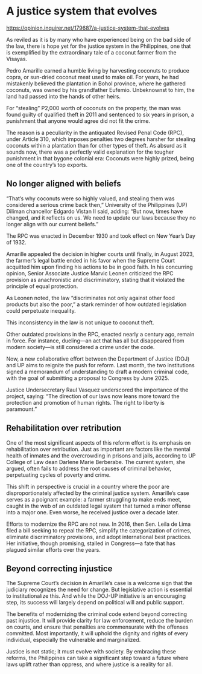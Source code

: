 # A justice system that evolves

https://opinion.inquirer.net/179687/a-justice-system-that-evolves



As reviled as it is by many who have experienced being on the bad side of the law, there is hope yet for the justice system in the Philippines, one that is exemplified by the extraordinary tale of a coconut farmer from the Visayas.

Pedro Amarille earned a humble living by harvesting coconuts to produce copra, or sun-dried coconut meat used to make oil. For years, he had mistakenly believed the plantation in Bohol province, where he gathered coconuts, was owned by his grandfather Eufemio. Unbeknownst to him, the land had passed into the hands of other heirs.

For “stealing” P2,000 worth of coconuts on the property, the man was found guilty of qualified theft in 2011 and sentenced to six years in prison, a punishment that anyone would agree did not fit the crime.

The reason is a peculiarity in the antiquated Revised Penal Code (RPC), under Article 310, which imposes penalties two degrees harsher for stealing coconuts within a plantation than for other types of theft. As absurd as it sounds now, there was a perfectly valid explanation for the tougher punishment in that bygone colonial era: Coconuts were highly prized, being one of the country’s top exports.



##  No longer aligned with beliefs



“That’s why coconuts were so highly valued, and stealing them was considered a serious crime back then,” University of the Philippines (UP) Diliman chancellor Edgardo Vistan II said, adding: “But now, times have changed, and it reflects on us. We need to update our laws because they no longer align with our current beliefs.”

The RPC was enacted in December 1930 and took effect on New Year’s Day of 1932.

Amarille appealed the decision in higher courts until finally, in August 2023, the farmer’s legal battle ended in his favor when the Supreme Court acquitted him upon finding his actions to be in good faith. In his concurring opinion, Senior Associate Justice Marvic Leonen criticized the RPC provision as anachronistic and discriminatory, stating that it violated the principle of equal protection.

As Leonen noted, the law “discriminates not only against other food products but also the poor,” a stark reminder of how outdated legislation could perpetuate inequality.

This inconsistency in the law is not unique to coconut theft.

Other outdated provisions in the RPC, enacted nearly a century ago, remain in force. For instance, dueling—an act that has all but disappeared from modern society—is still considered a crime under the code.

Now, a new collaborative effort between the Department of Justice (DOJ) and UP aims to reignite the push for reform. Last month, the two institutions signed a memorandum of understanding to draft a modern criminal code, with the goal of submitting a proposal to Congress by June 2025.

Justice Undersecretary Raul Vasquez underscored the importance of the project, saying: “The direction of our laws now leans more toward the protection and promotion of human rights. The right to liberty is paramount.”



##  Rehabilitation over retribution



One of the most significant aspects of this reform effort is its emphasis on rehabilitation over retribution. Just as important are factors like the mental health of inmates and the overcrowding in prisons and jails, according to UP College of Law dean Darlene Marie Berberabe. The current system, she argued, often fails to address the root causes of criminal behavior, perpetuating cycles of poverty and crime.

This shift in perspective is crucial in a country where the poor are disproportionately affected by the criminal justice system. Amarille’s case serves as a poignant example: a farmer struggling to make ends meet, caught in the web of an outdated legal system that turned a minor offense into a major one. Even worse, he received justice over a decade later.

Efforts to modernize the RPC are not new. In 2016, then Sen. Leila de Lima filed a bill seeking to repeal the RPC, simplify the categorization of crimes, eliminate discriminatory provisions, and adopt international best practices. Her initiative, though promising, stalled in Congress—a fate that has plagued similar efforts over the years.



##  Beyond correcting injustice



The Supreme Court’s decision in Amarille’s case is a welcome sign that the judiciary recognizes the need for change. But legislative action is essential to institutionalize this. And while the DOJ-UP initiative is an encouraging step, its success will largely depend on political will and public support.

The benefits of modernizing the criminal code extend beyond correcting past injustice. It will provide clarity for law enforcement, reduce the burden on courts, and ensure that penalties are commensurate with the offenses committed. Most importantly, it will uphold the dignity and rights of every individual, especially the vulnerable and marginalized.

Justice is not static; it must evolve with society. By embracing these reforms, the Philippines can take a significant step toward a future where laws uplift rather than oppress, and where justice is a reality for all.